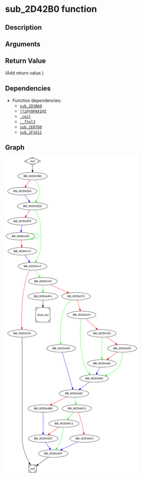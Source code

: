 # sub_2D42B0 function

## Description


## Arguments


## Return Value

(Add return value.)

## Dependencies

* Function dependencies:
  * [`sub_2D3B60`](sub_2D3B60.md)
  * [`??2@YAPAXI@Z`](%3F%3F2%40YAPAXI%40Z.md)
  * [`_ceil`](_ceil.md)
  * [`__ftol3`](__ftol3.md)
  * [`sub_2E07D0`](sub_2E07D0.md)
  * [`sub_2F1611`](sub_2F1611.md)

## Graph

![sub_2D42B0 Graph](../svg/sub_2D42B0.svg "sub_2D42B0 Graph")

